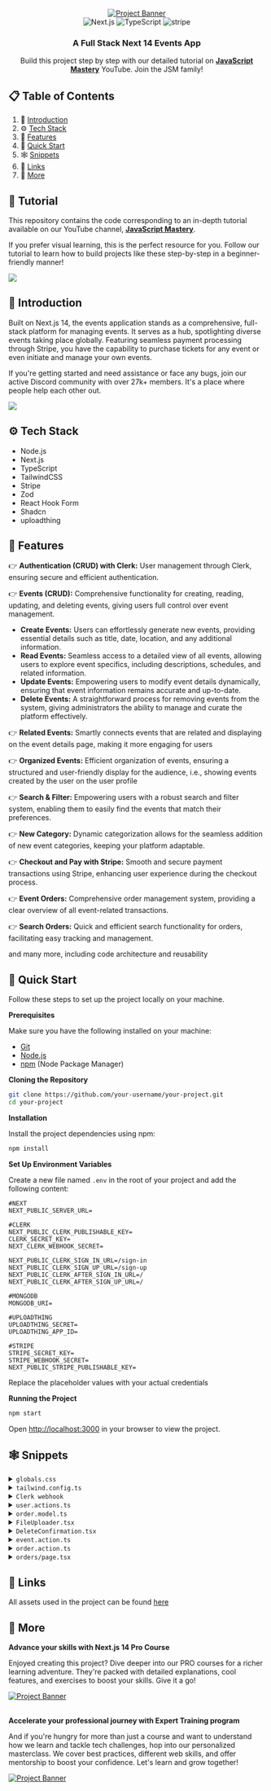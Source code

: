 <div align="center">
  <br />
    <a href="https://youtu.be/zgGhzuBZOQg" target="_blank">
      <img src="https://github.com/adrianhajdin/event_platform/assets/151519281/548975af-f0ed-4103-8834-fe93cf91862e" alt="Project Banner">
    </a>
  <br />

  <div>
    <img src="https://img.shields.io/badge/-Next_JS_14-black?style=for-the-badge&logoColor=white&logo=nextdotjs&color=000000" alt="Next.js" />
    <img src="https://img.shields.io/badge/-TypeScript-black?style=for-the-badge&logoColor=white&logo=typescript&color=3178C6" alt="TypeScript" />
    <img src="https://img.shields.io/badge/-Stripe-black?style=for-the-badge&logoColor=white&logo=stripe&color=008CDD" alt="stripe" />
  </div>

  <h3 align="center">A Full Stack Next 14 Events App</h3>

   <div align="center">
     Build this project step by step with our detailed tutorial on <a href="https://www.youtube.com/@javascriptmastery/videos" target="_blank"><b>JavaScript Mastery</b></a> YouTube. Join the JSM family!
    </div>
</div>

## 📋 <a name="table">Table of Contents</a>

1. 🤖 [Introduction](#introduction)
2. ⚙️ [Tech Stack](#tech-stack)
3. 🔋 [Features](#features)
4. 🤸 [Quick Start](#quick-start)
5. 🕸️ [Snippets](#snippets)
6. 🔗 [Links](#links)
7. 🚀 [More](#more)

## 🚨 Tutorial

This repository contains the code corresponding to an in-depth tutorial available on our YouTube channel, <a href="https://www.youtube.com/@javascriptmastery/videos" target="_blank"><b>JavaScript Mastery</b></a>. 

If you prefer visual learning, this is the perfect resource for you. Follow our tutorial to learn how to build projects like these step-by-step in a beginner-friendly manner!

<a href="https://youtu.be/zgGhzuBZOQg" target="_blank"><img src="https://github.com/sujatagunale/EasyRead/assets/151519281/1736fca5-a031-4854-8c09-bc110e3bc16d" /></a>

## <a name="introduction">🤖 Introduction</a>

Built on Next.js 14, the events application stands as a comprehensive, full-stack platform for managing events. It serves as a hub, spotlighting diverse events taking place globally. Featuring seamless payment processing through Stripe, you have the capability to purchase tickets for any event or even initiate and manage your own events.

If you're getting started and need assistance or face any bugs, join our active Discord community with over 27k+ members. It's a place where people help each other out.

<a href="https://discord.com/invite/n6EdbFJ" target="_blank"><img src="https://github.com/sujatagunale/EasyRead/assets/151519281/618f4872-1e10-42da-8213-1d69e486d02e" /></a>

## <a name="tech-stack">⚙️ Tech Stack</a>

- Node.js
- Next.js
- TypeScript
- TailwindCSS
- Stripe
- Zod
- React Hook Form
- Shadcn
- uploadthing

## <a name="features">🔋 Features</a>

👉 **Authentication (CRUD) with Clerk:** User management through Clerk, ensuring secure and efficient authentication.

👉 **Events (CRUD):** Comprehensive functionality for creating, reading, updating, and deleting events, giving users full control over event management.
- **Create Events:** Users can effortlessly generate new events, providing essential details such as title, date, location, and any additional information.
- **Read Events:** Seamless access to a detailed view of all events, allowing users to explore event specifics, including descriptions, schedules, and related information.
- **Update Events:** Empowering users to modify event details dynamically, ensuring that event information remains accurate and up-to-date.
- **Delete Events:** A straightforward process for removing events from the system, giving administrators the ability to manage and curate the platform effectively.
        
👉 **Related Events:** Smartly connects events that are related and displaying on the event details page, making it more engaging for users
    
👉 **Organized Events:** Efficient organization of events, ensuring a structured and user-friendly display for the audience, i.e., showing events created by the user on the user profile
    
👉 **Search & Filter:** Empowering users with a robust search and filter system, enabling them to easily find the events that match their preferences.
    
👉 **New Category:** Dynamic categorization allows for the seamless addition of new event categories, keeping your platform adaptable.
    
👉 **Checkout and Pay with Stripe:** Smooth and secure payment transactions using Stripe, enhancing user experience during the checkout process.
    
👉 **Event Orders:** Comprehensive order management system, providing a clear overview of all event-related transactions.
    
👉 **Search Orders:** Quick and efficient search functionality for orders, facilitating easy tracking and management.

and many more, including code architecture and reusability 

## <a name="quick-start">🤸 Quick Start</a>

Follow these steps to set up the project locally on your machine.

**Prerequisites**

Make sure you have the following installed on your machine:

- [Git](https://git-scm.com/)
- [Node.js](https://nodejs.org/en)
- [npm](https://www.npmjs.com/) (Node Package Manager)

**Cloning the Repository**

```bash
git clone https://github.com/your-username/your-project.git
cd your-project
```

**Installation**

Install the project dependencies using npm:

```bash
npm install
```

**Set Up Environment Variables**

Create a new file named `.env` in the root of your project and add the following content:

```env
#NEXT
NEXT_PUBLIC_SERVER_URL=

#CLERK
NEXT_PUBLIC_CLERK_PUBLISHABLE_KEY=
CLERK_SECRET_KEY=
NEXT_CLERK_WEBHOOK_SECRET=

NEXT_PUBLIC_CLERK_SIGN_IN_URL=/sign-in
NEXT_PUBLIC_CLERK_SIGN_UP_URL=/sign-up
NEXT_PUBLIC_CLERK_AFTER_SIGN_IN_URL=/
NEXT_PUBLIC_CLERK_AFTER_SIGN_UP_URL=/

#MONGODB
MONGODB_URI=

#UPLOADTHING
UPLOADTHING_SECRET=
UPLOADTHING_APP_ID=

#STRIPE
STRIPE_SECRET_KEY=
STRIPE_WEBHOOK_SECRET=
NEXT_PUBLIC_STRIPE_PUBLISHABLE_KEY=
```

Replace the placeholder values with your actual credentials 

**Running the Project**

```bash
npm start
```

Open [http://localhost:3000](http://localhost:3000) in your browser to view the project.

## <a name="snippets">🕸️ Snippets</a>

<details>
<summary><code>globals.css</code></summary>

```css
@tailwind base;
@tailwind components;
@tailwind utilities;

@layer base {
  :root {
    --background: 0 0% 100%;
    --foreground: 222.2 84% 4.9%;

    --card: 0 0% 100%;
    --card-foreground: 222.2 84% 4.9%;

    --popover: 0 0% 100%;
    --popover-foreground: 222.2 84% 4.9%;

    --primary: 222.2 47.4% 11.2%;
    --primary-foreground: 210 40% 98%;

    --secondary: 210 40% 96.1%;
    --secondary-foreground: 222.2 47.4% 11.2%;

    --muted: 210 40% 96.1%;
    --muted-foreground: 215.4 16.3% 46.9%;

    --accent: 210 40% 96.1%;
    --accent-foreground: 222.2 47.4% 11.2%;

    --destructive: 0 84.2% 60.2%;
    --destructive-foreground: 210 40% 98%;

    --border: 214.3 31.8% 91.4%;
    --input: 214.3 31.8% 91.4%;
    --ring: 222.2 84% 4.9%;

    --radius: 0.5rem;
  }

  .dark {
    --background: 222.2 84% 4.9%;
    --foreground: 210 40% 98%;

    --card: 222.2 84% 4.9%;
    --card-foreground: 210 40% 98%;

    --popover: 222.2 84% 4.9%;
    --popover-foreground: 210 40% 98%;

    --primary: 210 40% 98%;
    --primary-foreground: 222.2 47.4% 11.2%;

    --secondary: 217.2 32.6% 17.5%;
    --secondary-foreground: 210 40% 98%;

    --muted: 217.2 32.6% 17.5%;
    --muted-foreground: 215 20.2% 65.1%;

    --accent: 217.2 32.6% 17.5%;
    --accent-foreground: 210 40% 98%;

    --destructive: 0 62.8% 30.6%;
    --destructive-foreground: 210 40% 98%;

    --border: 217.2 32.6% 17.5%;
    --input: 217.2 32.6% 17.5%;
    --ring: 212.7 26.8% 83.9%;
  }
}

* {
  list-style: none;
  padding: 0;
  margin: 0;
  scroll-behavior: smooth;
}

body {
  font-family: var(--font-poppins)
}

.filter-grey {
  filter: brightness(0) saturate(100%) invert(47%) sepia(0%) saturate(217%)
    hue-rotate(32deg) brightness(98%) contrast(92%);
}

/* ========================================== TAILWIND STYLES */
@layer utilities {
  .wrapper {
    @apply max-w-7xl lg:mx-auto p-5 md:px-10 xl:px-0 w-full;
  }

  .flex-center {
    @apply flex justify-center items-center;
  }

  .flex-between {
    @apply flex justify-between items-center;
  }

  /* TYPOGRAPHY */
  /* 64 */
  .h1-bold {
    @apply font-bold text-[40px] leading-[48px] lg:text-[48px] lg:leading-[60px]  xl:text-[58px] xl:leading-[74px];
  }

  /* 40 */
  .h2-bold {
    @apply font-bold text-[32px] leading-[40px] lg:text-[36px] lg:leading-[44px] xl:text-[40px] xl:leading-[48px];
  }

  .h2-medium {
    @apply font-medium text-[32px] leading-[40px] lg:text-[36px] lg:leading-[44px] xl:text-[40px] xl:leading-[48px];
  }

  /* 36 */
  .h3-bold {
    @apply font-bold text-[28px] leading-[36px] md:text-[36px] md:leading-[44px];
  }

  .h3-medium {
    @apply font-medium text-[28px] leading-[36px] md:text-[36px] md:leading-[44px];
  }

  /* 32 */
  .h4-medium {
    @apply font-medium text-[32px] leading-[40px];
  }

  /* 28 */
  .h5-bold {
    @apply font-bold text-[28px] leading-[36px];
  }

  /* 24 */
  .p-bold-24 {
    @apply font-bold text-[24px] leading-[36px];
  }

  .p-medium-24 {
    @apply font-medium text-[24px] leading-[36px];
  }

  .p-regular-24 {
    @apply font-normal text-[24px] leading-[36px];
  }

  /* 20 */
  .p-bold-20 {
    @apply font-bold text-[20px] leading-[30px] tracking-[2%];
  }

  .p-semibold-20 {
    @apply text-[20px] font-semibold leading-[30px] tracking-[2%];
  }

  .p-medium-20 {
    @apply text-[20px] font-medium leading-[30px];
  }

  .p-regular-20 {
    @apply text-[20px] font-normal leading-[30px] tracking-[2%];
  }

  /* 18 */
  .p-semibold-18 {
    @apply text-[18px] font-semibold leading-[28px] tracking-[2%];
  }

  .p-medium-18 {
    @apply text-[18px] font-medium leading-[28px];
  }

  .p-regular-18 {
    @apply text-[18px] font-normal leading-[28px] tracking-[2%];
  }

  /* 16 */
  .p-bold-16 {
    @apply text-[16px] font-bold leading-[24px];
  }

  .p-medium-16 {
    @apply text-[16px] font-medium leading-[24px];
  }

  .p-regular-16 {
    @apply text-[16px] font-normal leading-[24px];
  }

  /* 14 */
  .p-semibold-14 {
    @apply text-[14px] font-semibold leading-[20px];
  }

  .p-medium-14 {
    @apply text-[14px] font-medium leading-[20px];
  }

  .p-regular-14 {
    @apply text-[14px] font-normal leading-[20px];
  }

  /* 12 */
  .p-medium-12 {
    @apply text-[12px] font-medium leading-[20px];
  }

  /* SHADCN OVERRIDES */
  .select-field {
    @apply w-full bg-grey-50 h-[54px] placeholder:text-grey-500 rounded-full p-regular-16 px-5 py-3 border-none focus-visible:ring-transparent focus:ring-transparent !important;
  }

  .input-field {
    @apply bg-grey-50 h-[54px] focus-visible:ring-offset-0 placeholder:text-grey-500 rounded-full p-regular-16 px-4 py-3 border-none focus-visible:ring-transparent !important;
  }

  .textarea {
    @apply bg-grey-50 flex flex-1 placeholder:text-grey-500 p-regular-16 px-5 py-3 border-none focus-visible:ring-transparent !important;
  }

  .button {
    @apply rounded-full h-[54px] p-regular-16;
  }

  .select-item {
    @apply py-3 cursor-pointer  focus:bg-primary-50;
  }

  .toggle-switch {
    @apply bg-gray-300 !important;
  }
}

/* ========================================== CLERK STYLES */
.cl-logoImage {
  height: 38px;
}

.cl-userButtonBox {
  flex-direction: row-reverse;
}

.cl-userButtonOuterIdentifier {
  font-size: 16px;
}

.cl-userButtonPopoverCard {
  right: 4px !important;
}

.cl-formButtonPrimary:hover,
.cl-formButtonPrimary:focus,
.cl-formButtonPrimary:active {
  background-color: #705CF7
}

/* ========================================== REACT-DATEPICKER STYLES */
.datePicker {
  width: 100%;
}

.react-datepicker__input-container input {
  background-color: transparent;
  width: 100%;
  outline: none;
  margin-left: 16px;
}

.react-datepicker__day--selected {
  background-color: #92E3A9 !important;
  color: #ffffff !important;
  border-radius: 4px;
}

.react-datepicker__time-list-item--selected {
  background-color: #92E3A9 !important;
}
```
</details>

<details>
<summary><code>tailwind.config.ts</code></summary>

```typescript
/** @type {import('tailwindcss').Config} */
import { withUt } from 'uploadthing/tw';

module.exports = withUt({
  darkMode: ['class'],
  content: [
    './pages/**/*.{ts,tsx}',
    './components/**/*.{ts,tsx}',
    './app/**/*.{ts,tsx}',
    './src/**/*.{ts,tsx}',
  ],
  theme: {
    container: {
      center: true,
      padding: '2rem',
      screens: {
        '2xl': '1400px',
      },
    },
    extend: {
      colors: {
        primary: {
          500: '#92E3A9',
          50: ' #F6F8FD',
          DEFAULT: '#92E3A9',
          foreground: 'hsl(var(--primary-foreground))',
        },
        coral: {
          500: '#15BF59',
        },

        grey: {
          600: '#545454', // Subdued - color name in figma
          500: '#757575',
          400: '#AFAFAF', // Disabled - color name in figma
          50: '#F6F6F6', // White Grey - color name in figma
        },
        black: '#000000',
        white: '#FFFFFF',
        border: 'hsl(var(--border))',
        input: 'hsl(var(--input))',
        ring: 'hsl(var(--ring))',
        foreground: 'hsl(var(--foreground))',
        secondary: {
          DEFAULT: 'hsl(var(--secondary))',
          foreground: 'hsl(var(--secondary-foreground))',
        },
        destructive: {
          DEFAULT: 'hsl(var(--destructive))',
          foreground: 'hsl(var(--destructive-foreground))',
        },
        muted: {
          DEFAULT: 'hsl(var(--muted))',
          foreground: 'hsl(var(--muted-foreground))',
        },
        accent: {
          DEFAULT: 'hsl(var(--accent))',
          foreground: 'hsl(var(--accent-foreground))',
        },
        popover: {
          DEFAULT: 'hsl(var(--popover))',
          foreground: 'hsl(var(--popover-foreground))',
        },
        card: {
          DEFAULT: 'hsl(var(--card))',
          foreground: 'hsl(var(--card-foreground))',
        },
      },
      fontFamily: {
        poppins: ['var(--font-poppins)'],
      },
      backgroundImage: {
        'dotted-pattern': "url('/assets/images/dotted-pattern.png')",
        'hero-img': "url('/assets/images/hero.png')",
      },
      borderRadius: {
        lg: 'var(--radius)',
        md: 'calc(var(--radius) - 2px)',
        sm: 'calc(var(--radius) - 4px)',
      },
      keyframes: {
        'accordion-down': {
          from: { height: '0' },
          to: { height: 'var(--radix-accordion-content-height)' },
        },
        'accordion-up': {
          from: { height: 'var(--radix-accordion-content-height)' },
          to: { height: '0' },
        },
      },
      animation: {
        'accordion-down': 'accordion-down 0.2s ease-out',
        'accordion-up': 'accordion-up 0.2s ease-out',
      },
    },
  },
  plugins: [require('tailwindcss-animate')],
});
```

</details>

<details>
<summary><code>Clerk webhook</code></summary>

```typescript
import { Webhook } from 'svix'
import { headers } from 'next/headers'
import { WebhookEvent } from '@clerk/nextjs/server'
import { createUser, deleteUser, updateUser } from '@/lib/actions/user.actions'
import { clerkClient } from '@clerk/nextjs'
import { NextResponse } from 'next/server'
 
export async function POST(req: Request) {
 
  // You can find this in the Clerk Dashboard -> Webhooks -> choose the webhook
  const WEBHOOK_SECRET = process.env.WEBHOOK_SECRET
 
  if (!WEBHOOK_SECRET) {
    throw new Error('Please add WEBHOOK_SECRET from Clerk Dashboard to .env or .env.local')
  }
 
  // Get the headers
  const headerPayload = headers();
  const svix_id = headerPayload.get("svix-id");
  const svix_timestamp = headerPayload.get("svix-timestamp");
  const svix_signature = headerPayload.get("svix-signature");
 
  // If there are no headers, error out
  if (!svix_id || !svix_timestamp || !svix_signature) {
    return new Response('Error occured -- no svix headers', {
      status: 400
    })
  }
 
  // Get the body
  const payload = await req.json()
  const body = JSON.stringify(payload);
 
  // Create a new Svix instance with your secret.
  const wh = new Webhook(WEBHOOK_SECRET);
 
  let evt: WebhookEvent
 
  // Verify the payload with the headers
  try {
    evt = wh.verify(body, {
      "svix-id": svix_id,
      "svix-timestamp": svix_timestamp,
      "svix-signature": svix_signature,
    }) as WebhookEvent
  } catch (err) {
    console.error('Error verifying webhook:', err);
    return new Response('Error occured', {
      status: 400
    })
  }
 
  // Get the ID and type
  const { id } = evt.data;
  const eventType = evt.type;
 
  if(eventType === 'user.created') {
    const { id, email_addresses, image_url, first_name, last_name, username } = evt.data;

    const user = {
      clerkId: id,
      email: email_addresses[0].email_address,
      username: username!,
      firstName: first_name,
      lastName: last_name,
      photo: image_url,
    }

    const newUser = await createUser(user);

    if(newUser) {
      await clerkClient.users.updateUserMetadata(id, {
        publicMetadata: {
          userId: newUser._id
        }
      })
    }

    return NextResponse.json({ message: 'OK', user: newUser })
  }

  if (eventType === 'user.updated') {
    const {id, image_url, first_name, last_name, username } = evt.data

    const user = {
      firstName: first_name,
      lastName: last_name,
      username: username!,
      photo: image_url,
    }

    const updatedUser = await updateUser(id, user)

    return NextResponse.json({ message: 'OK', user: updatedUser })
  }

  if (eventType === 'user.deleted') {
    const { id } = evt.data

    const deletedUser = await deleteUser(id!)

    return NextResponse.json({ message: 'OK', user: deletedUser })
  }
 
  return new Response('', { status: 200 })
}
```
</details>

<details>
<summary><code>user.actions.ts</code></summary>

```typescript
'use server'

import { revalidatePath } from 'next/cache'

import { connectToDatabase } from '@/lib/database'
import User from '@/lib/database/models/user.model'
import Order from '@/lib/database/models/order.model'
import Event from '@/lib/database/models/event.model'
import { handleError } from '@/lib/utils'

import { CreateUserParams, UpdateUserParams } from '@/types'

export async function createUser(user: CreateUserParams) {
  try {
    await connectToDatabase()

    const newUser = await User.create(user)
    return JSON.parse(JSON.stringify(newUser))
  } catch (error) {
    handleError(error)
  }
}

export async function getUserById(userId: string) {
  try {
    await connectToDatabase()

    const user = await User.findById(userId)

    if (!user) throw new Error('User not found')
    return JSON.parse(JSON.stringify(user))
  } catch (error) {
    handleError(error)
  }
}

export async function updateUser(clerkId: string, user: UpdateUserParams) {
  try {
    await connectToDatabase()

    const updatedUser = await User.findOneAndUpdate({ clerkId }, user, { new: true })

    if (!updatedUser) throw new Error('User update failed')
    return JSON.parse(JSON.stringify(updatedUser))
  } catch (error) {
    handleError(error)
  }
}

export async function deleteUser(clerkId: string) {
  try {
    await connectToDatabase()

    // Find user to delete
    const userToDelete = await User.findOne({ clerkId })

    if (!userToDelete) {
      throw new Error('User not found')
    }

    // Unlink relationships
    await Promise.all([
      // Update the 'events' collection to remove references to the user
      Event.updateMany(
        { _id: { $in: userToDelete.events } },
        { $pull: { organizer: userToDelete._id } }
      ),

      // Update the 'orders' collection to remove references to the user
      Order.updateMany({ _id: { $in: userToDelete.orders } }, { $unset: { buyer: 1 } }),
    ])

    // Delete user
    const deletedUser = await User.findByIdAndDelete(userToDelete._id)
    revalidatePath('/')

    return deletedUser ? JSON.parse(JSON.stringify(deletedUser)) : null
  } catch (error) {
    handleError(error)
  }
}
```
</details>

<details>
<summary><code>order.model.ts</code></summary>
  
```typescript
import { Schema, model, models, Document } from 'mongoose'

export interface IOrder extends Document {
  createdAt: Date
  stripeId: string
  totalAmount: string
  event: {
    _id: string
    title: string
  }
  buyer: {
    _id: string
    firstName: string
    lastName: string
  }
}

export type IOrderItem = {
  _id: string
  totalAmount: string
  createdAt: Date
  eventTitle: string
  eventId: string
  buyer: string
}

const OrderSchema = new Schema({
  createdAt: {
    type: Date,
    default: Date.now,
  },
  stripeId: {
    type: String,
    required: true,
    unique: true,
  },
  totalAmount: {
    type: String,
  },
  event: {
    type: Schema.Types.ObjectId,
    ref: 'Event',
  },
  buyer: {
    type: Schema.Types.ObjectId,
    ref: 'User',
  },
})

const Order = models.Order || model('Order', OrderSchema)

export default Order
```

</details>

<details>
<summary><code>FileUploader.tsx</code></summary>

```typescript
'use client'

import { useCallback, Dispatch, SetStateAction } from 'react'
import type { FileWithPath } from '@uploadthing/react'
import { useDropzone } from '@uploadthing/react/hooks'
import { generateClientDropzoneAccept } from 'uploadthing/client'

import { Button } from '@/components/ui/button'
import { convertFileToUrl } from '@/lib/utils'

type FileUploaderProps = {
  onFieldChange: (url: string) => void
  imageUrl: string
  setFiles: Dispatch<SetStateAction<File[]>>
}

export function FileUploader({ imageUrl, onFieldChange, setFiles }: FileUploaderProps) {
  const onDrop = useCallback((acceptedFiles: FileWithPath[]) => {
    setFiles(acceptedFiles)
    onFieldChange(convertFileToUrl(acceptedFiles[0]))
  }, [])

  const { getRootProps, getInputProps } = useDropzone({
    onDrop,
    accept: 'image/*' ? generateClientDropzoneAccept(['image/*']) : undefined,
  })

  return (
    <div
      {...getRootProps()}
      className="flex-center bg-dark-3 flex h-72 cursor-pointer flex-col overflow-hidden rounded-xl bg-grey-50">
      <input {...getInputProps()} className="cursor-pointer" />

      {imageUrl ? (
        <div className="flex h-full w-full flex-1 justify-center ">
          <img
            src={imageUrl}
            alt="image"
            width={250}
            height={250}
            className="w-full object-cover object-center"
          />
        </div>
      ) : (
        <div className="flex-center flex-col py-5 text-grey-500">
          <img src="/assets/icons/upload.svg" width={77} height={77} alt="file upload" />
          <h3 className="mb-2 mt-2">Drag photo here</h3>
          <p className="p-medium-12 mb-4">SVG, PNG, JPG</p>
          <Button type="button" className="rounded-full">
            Select from computer
          </Button>
        </div>
      )}
    </div>
  )
}
```

</details>

<details>
<summary><code>DeleteConfirmation.tsx</code></summary>

```typescript
'use client'

import { useTransition } from 'react'
import { usePathname } from 'next/navigation'
import Image from 'next/image'

import {
  AlertDialog,
  AlertDialogAction,
  AlertDialogCancel,
  AlertDialogContent,
  AlertDialogDescription,
  AlertDialogFooter,
  AlertDialogHeader,
  AlertDialogTitle,
  AlertDialogTrigger,
} from '@/components/ui/alert-dialog'

import { deleteEvent } from '@/lib/actions/event.actions'

export const DeleteConfirmation = ({ eventId }: { eventId: string }) => {
  const pathname = usePathname()
  let [isPending, startTransition] = useTransition()

  return (
    <AlertDialog>
      <AlertDialogTrigger>
        <Image src="/assets/icons/delete.svg" alt="edit" width={20} height={20} />
      </AlertDialogTrigger>

      <AlertDialogContent className="bg-white">
        <AlertDialogHeader>
          <AlertDialogTitle>Are you sure you want to delete?</AlertDialogTitle>
          <AlertDialogDescription className="p-regular-16 text-grey-600">
            This will permanently delete this event
          </AlertDialogDescription>
        </AlertDialogHeader>

        <AlertDialogFooter>
          <AlertDialogCancel>Cancel</AlertDialogCancel>

          <AlertDialogAction
            onClick={() =>
              startTransition(async () => {
                await deleteEvent({ eventId, path: pathname })
              })
            }>
            {isPending ? 'Deleting...' : 'Delete'}
          </AlertDialogAction>
        </AlertDialogFooter>
      </AlertDialogContent>
    </AlertDialog>
  )
}
```

</details>

<details>
<summary><code>event.action.ts</code></summary>

```typescript
'use server'

import { revalidatePath } from 'next/cache'

import { connectToDatabase } from '@/lib/database'
import Event from '@/lib/database/models/event.model'
import User from '@/lib/database/models/user.model'
import Category from '@/lib/database/models/category.model'
import { handleError } from '@/lib/utils'

import {
  CreateEventParams,
  UpdateEventParams,
  DeleteEventParams,
  GetAllEventsParams,
  GetEventsByUserParams,
  GetRelatedEventsByCategoryParams,
} from '@/types'

const getCategoryByName = async (name: string) => {
  return Category.findOne({ name: { $regex: name, $options: 'i' } })
}

const populateEvent = (query: any) => {
  return query
    .populate({ path: 'organizer', model: User, select: '_id firstName lastName' })
    .populate({ path: 'category', model: Category, select: '_id name' })
}

// CREATE
export async function createEvent({ userId, event, path }: CreateEventParams) {
  try {
    await connectToDatabase()

    const organizer = await User.findById(userId)
    if (!organizer) throw new Error('Organizer not found')

    const newEvent = await Event.create({ ...event, category: event.categoryId, organizer: userId })
    revalidatePath(path)

    return JSON.parse(JSON.stringify(newEvent))
  } catch (error) {
    handleError(error)
  }
}

// GET ONE EVENT BY ID
export async function getEventById(eventId: string) {
  try {
    await connectToDatabase()

    const event = await populateEvent(Event.findById(eventId))

    if (!event) throw new Error('Event not found')

    return JSON.parse(JSON.stringify(event))
  } catch (error) {
    handleError(error)
  }
}

// UPDATE
export async function updateEvent({ userId, event, path }: UpdateEventParams) {
  try {
    await connectToDatabase()

    const eventToUpdate = await Event.findById(event._id)
    if (!eventToUpdate || eventToUpdate.organizer.toHexString() !== userId) {
      throw new Error('Unauthorized or event not found')
    }

    const updatedEvent = await Event.findByIdAndUpdate(
      event._id,
      { ...event, category: event.categoryId },
      { new: true }
    )
    revalidatePath(path)

    return JSON.parse(JSON.stringify(updatedEvent))
  } catch (error) {
    handleError(error)
  }
}

// DELETE
export async function deleteEvent({ eventId, path }: DeleteEventParams) {
  try {
    await connectToDatabase()

    const deletedEvent = await Event.findByIdAndDelete(eventId)
    if (deletedEvent) revalidatePath(path)
  } catch (error) {
    handleError(error)
  }
}

// GET ALL EVENTS
export async function getAllEvents({ query, limit = 6, page, category }: GetAllEventsParams) {
  try {
    await connectToDatabase()

    const titleCondition = query ? { title: { $regex: query, $options: 'i' } } : {}
    const categoryCondition = category ? await getCategoryByName(category) : null
    const conditions = {
      $and: [titleCondition, categoryCondition ? { category: categoryCondition._id } : {}],
    }

    const skipAmount = (Number(page) - 1) * limit
    const eventsQuery = Event.find(conditions)
      .sort({ createdAt: 'desc' })
      .skip(skipAmount)
      .limit(limit)

    const events = await populateEvent(eventsQuery)
    const eventsCount = await Event.countDocuments(conditions)

    return {
      data: JSON.parse(JSON.stringify(events)),
      totalPages: Math.ceil(eventsCount / limit),
    }
  } catch (error) {
    handleError(error)
  }
}

// GET EVENTS BY ORGANIZER
export async function getEventsByUser({ userId, limit = 6, page }: GetEventsByUserParams) {
  try {
    await connectToDatabase()

    const conditions = { organizer: userId }
    const skipAmount = (page - 1) * limit

    const eventsQuery = Event.find(conditions)
      .sort({ createdAt: 'desc' })
      .skip(skipAmount)
      .limit(limit)

    const events = await populateEvent(eventsQuery)
    const eventsCount = await Event.countDocuments(conditions)

    return { data: JSON.parse(JSON.stringify(events)), totalPages: Math.ceil(eventsCount / limit) }
  } catch (error) {
    handleError(error)
  }
}

// GET RELATED EVENTS: EVENTS WITH SAME CATEGORY
export async function getRelatedEventsByCategory({
  categoryId,
  eventId,
  limit = 3,
  page = 1,
}: GetRelatedEventsByCategoryParams) {
  try {
    await connectToDatabase()

    const skipAmount = (Number(page) - 1) * limit
    const conditions = { $and: [{ category: categoryId }, { _id: { $ne: eventId } }] }

    const eventsQuery = Event.find(conditions)
      .sort({ createdAt: 'desc' })
      .skip(skipAmount)
      .limit(limit)

    const events = await populateEvent(eventsQuery)
    const eventsCount = await Event.countDocuments(conditions)

    return { data: JSON.parse(JSON.stringify(events)), totalPages: Math.ceil(eventsCount / limit) }
  } catch (error) {
    handleError(error)
  }
}
```

</details>

<details>
<summary><code>order.action.ts</code></summary>

```typescript
"use server"

import Stripe from 'stripe';
import { CheckoutOrderParams, CreateOrderParams, GetOrdersByEventParams, GetOrdersByUserParams } from "@/types"
import { redirect } from 'next/navigation';
import { handleError } from '../utils';
import { connectToDatabase } from '../database';
import Order from '../database/models/order.model';
import Event from '../database/models/event.model';
import {ObjectId} from 'mongodb';
import User from '../database/models/user.model';

export const checkoutOrder = async (order: CheckoutOrderParams) => {
  const stripe = new Stripe(process.env.STRIPE_SECRET_KEY!);

  const price = order.isFree ? 0 : Number(order.price) * 100;

  try {
    const session = await stripe.checkout.sessions.create({
      line_items: [
        {
          price_data: {
            currency: 'usd',
            unit_amount: price,
            product_data: {
              name: order.eventTitle
            }
          },
          quantity: 1
        },
      ],
      metadata: {
        eventId: order.eventId,
        buyerId: order.buyerId,
      },
      mode: 'payment',
      success_url: `${process.env.NEXT_PUBLIC_SERVER_URL}/profile`,
      cancel_url: `${process.env.NEXT_PUBLIC_SERVER_URL}/`,
    });

    redirect(session.url!)
  } catch (error) {
    throw error;
  }
}

export const createOrder = async (order: CreateOrderParams) => {
  try {
    await connectToDatabase();
    
    const newOrder = await Order.create({
      ...order,
      event: order.eventId,
      buyer: order.buyerId,
    });

    return JSON.parse(JSON.stringify(newOrder));
  } catch (error) {
    handleError(error);
  }
}

// GET ORDERS BY EVENT
export async function getOrdersByEvent({ searchString, eventId }: GetOrdersByEventParams) {
  try {
    await connectToDatabase()

    if (!eventId) throw new Error('Event ID is required')
    const eventObjectId = new ObjectId(eventId)

    const orders = await Order.aggregate([
      {
        $lookup: {
          from: 'users',
          localField: 'buyer',
          foreignField: '_id',
          as: 'buyer',
        },
      },
      {
        $unwind: '$buyer',
      },
      {
        $lookup: {
          from: 'events',
          localField: 'event',
          foreignField: '_id',
          as: 'event',
        },
      },
      {
        $unwind: '$event',
      },
      {
        $project: {
          _id: 1,
          totalAmount: 1,
          createdAt: 1,
          eventTitle: '$event.title',
          eventId: '$event._id',
          buyer: {
            $concat: ['$buyer.firstName', ' ', '$buyer.lastName'],
          },
        },
      },
      {
        $match: {
          $and: [{ eventId: eventObjectId }, { buyer: { $regex: RegExp(searchString, 'i') } }],
        },
      },
    ])

    return JSON.parse(JSON.stringify(orders))
  } catch (error) {
    handleError(error)
  }
}

// GET ORDERS BY USER
export async function getOrdersByUser({ userId, limit = 3, page }: GetOrdersByUserParams) {
  try {
    await connectToDatabase()

    const skipAmount = (Number(page) - 1) * limit
    const conditions = { buyer: userId }

    const orders = await Order.distinct('event._id')
      .find(conditions)
      .sort({ createdAt: 'desc' })
      .skip(skipAmount)
      .limit(limit)
      .populate({
        path: 'event',
        model: Event,
        populate: {
          path: 'organizer',
          model: User,
          select: '_id firstName lastName',
        },
      })

    const ordersCount = await Order.distinct('event._id').countDocuments(conditions)

    return { data: JSON.parse(JSON.stringify(orders)), totalPages: Math.ceil(ordersCount / limit) }
  } catch (error) {
    handleError(error)
  }
}
```

</details>

<details>
<summary><code>orders/page.tsx</code></summary>

```typescript
import Search  from '@/components/shared/Search'
import { getOrdersByEvent } from '@/lib/actions/order.actions'
import { formatDateTime, formatPrice } from '@/lib/utils'
import { SearchParamProps } from '@/types'
import { IOrderItem } from '@/lib/database/models/order.model'

const Orders = async ({ searchParams }: SearchParamProps) => {
  const eventId = (searchParams?.eventId as string) || ''
  const searchText = (searchParams?.query as string) || ''

  const orders = await getOrdersByEvent({ eventId, searchString: searchText })

  return (
    <>
      <section className=" bg-primary-50 bg-dotted-pattern bg-cover bg-center py-5 md:py-10">
        <h3 className="wrapper h3-bold text-center sm:text-left ">Orders</h3>
      </section>

      <section className="wrapper mt-8">
        <Search placeholder="Search buyer name..." />
      </section>

      <section className="wrapper overflow-x-auto">
        <table className="w-full border-collapse border-t">
          <thead>
            <tr className="p-medium-14 border-b text-grey-500">
              <th className="min-w-[250px] py-3 text-left">Order ID</th>
              <th className="min-w-[200px] flex-1 py-3 pr-4 text-left">Event Title</th>
              <th className="min-w-[150px] py-3 text-left">Buyer</th>
              <th className="min-w-[100px] py-3 text-left">Created</th>
              <th className="min-w-[100px] py-3 text-right">Amount</th>
            </tr>
          </thead>
          <tbody>
            {orders && orders.length === 0 ? (
              <tr className="border-b">
                <td colSpan={5} className="py-4 text-center text-gray-500">
                  No orders found.
                </td>
              </tr>
            ) : (
              <>
                {orders &&
                  orders.map((row: IOrderItem) => (
                    <tr
                      key={row._id}
                      className="p-regular-14 lg:p-regular-16 border-b "
                      style={{ boxSizing: 'border-box' }}>
                      <td className="min-w-[250px] py-4 text-primary-500">{row._id}</td>
                      <td className="min-w-[200px] flex-1 py-4 pr-4">{row.eventTitle}</td>
                      <td className="min-w-[150px] py-4">{row.buyer}</td>
                      <td className="min-w-[100px] py-4">
                        {formatDateTime(row.createdAt).dateTime}
                      </td>
                      <td className="min-w-[100px] py-4 text-right">
                        {formatPrice(row.totalAmount)}
                      </td>
                    </tr>
                  ))}
              </>
            )}
          </tbody>
        </table>
      </section>
    </>
  )
}

export default Orders
```

</details>

## <a name="links">🔗 Links</a>

All assets used in the project can be found [here](https://drive.google.com/file/d/1O7Th9vWcbPIwJQB_mJR3507LUk2kYgVQ/view?usp=sharing)

## <a name="more">🚀 More</a>

**Advance your skills with Next.js 14 Pro Course**

Enjoyed creating this project? Dive deeper into our PRO courses for a richer learning adventure. They're packed with detailed explanations, cool features, and exercises to boost your skills. Give it a go!

<a href="https://jsmastery.pro/next14" target="_blank">
<img src="https://github.com/sujatagunale/EasyRead/assets/151519281/557837ce-f612-4530-ab24-189e75133c71" alt="Project Banner">
</a>

<br />
<br />

**Accelerate your professional journey with Expert Training program**

And if you're hungry for more than just a course and want to understand how we learn and tackle tech challenges, hop into our personalized masterclass. We cover best practices, different web skills, and offer mentorship to boost your confidence. Let's learn and grow together!

<a href="https://www.jsmastery.pro/masterclass" target="_blank">
<img src="https://github.com/sujatagunale/EasyRead/assets/151519281/fed352ad-f27b-400d-9b8f-c7fe628acb84" alt="Project Banner">
</a>

#
